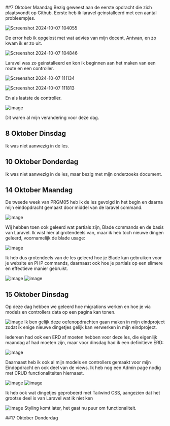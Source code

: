 ##7 Oktober Maandag
Bezig geweest aan de eerste opdracht die zich plaatsvondt op Github. 
Eerste heb ik laravel geinstalleerd met een aantal probleempjes.

![Screenshot 2024-10-07 104055](https://github.com/user-attachments/assets/3101b0c6-013e-479e-b01a-bbac3aa50871)

De error heb ik opgelost met wat advies van mijn docent, Antwan, en zo kwam ik er zo uit.

![Screenshot 2024-10-07 104846](https://github.com/user-attachments/assets/b92d8eb0-71b5-4820-a40f-86ba218a0817)

Laravel was zo geinstalleerd en kon ik beginnen aan het maken van een route en een controller.

![Screenshot 2024-10-07 111134](https://github.com/user-attachments/assets/9345e86a-ba12-42a7-9b85-eceedbc75d0e)

![Screenshot 2024-10-07 111813](https://github.com/user-attachments/assets/d1a05faa-d9f5-4337-b9ae-081139e0cb20)

En als laatste de controller.

![image](https://github.com/user-attachments/assets/c999590f-962d-44a3-852d-82d63968cec4)

Dit waren al mijn verandering voor deze dag.

## 8 Oktober Dinsdag
Ik was niet aanwezig in de les.

## 10 Oktober Donderdag
Ik was niet aanwezig in de les, maar bezig met mijn onderzoeks document.

## 14 Oktober Maandag
De tweede week van PRGM05 heb ik de les gevolgd in het begin en daarna mijn eindopdracht gemaakt door middel van de laravel command.

![image](https://github.com/user-attachments/assets/4a116401-9ec2-4876-8965-244b57201d1a)

Wij hebben toen ook geleerd wat partials zijn, Blade commands en de basis van Laravel. Ik wist hier al grotendeels van, maar ik heb toch nieuwe dingen geleerd, voornamelijk de blade usage:

![image](https://github.com/user-attachments/assets/e6789acf-2b51-4a04-898b-c4d444756c6c)

Ik heb dus grotendeels van de les geleerd hoe je Blade kan gebruiken voor je website en PHP commands, daarnaast ook hoe je partials op een slimere en effectieve manier gebruikt.

![image](https://github.com/user-attachments/assets/02feef0d-2ffa-4438-846e-503e6a8156e7)
![image](https://github.com/user-attachments/assets/95479812-f9fb-4409-80b7-7809a1841a8c)

## 15 Oktober Dinsdag
Op deze dag hebben we geleerd hoe migrations werken en hoe je via models en controllers data op een pagina kan tonen.

![image](https://github.com/user-attachments/assets/1824f2ef-2058-41f8-b043-eae8904f8258)
Ik ben gelijk deze oefenopdrachten gaan maken in mijn eindproject zodat ik enige nieuwe dingetjes gelijk kan verwerken in mijn eindproject.

Iedereen had ook een ERD af moeten hebben voor deze les, die eigenlijk maandag af had moeten zijn, maar voor dinsdag had ik een definitieve ERD:

![image](https://github.com/user-attachments/assets/d10765a3-344f-4357-bf4b-7b87e5a6bbaf)

Daarnaast heb ik ook al mijn models en controllers gemaakt voor mijn Eindopdracht en ook deel van de views. Ik heb nog een Admin page nodig met CRUD functionaliteiten hiernaast.

![image](https://github.com/user-attachments/assets/6017bd19-4931-406a-9e4c-4d8a0e555c91)
![image](https://github.com/user-attachments/assets/09b7cbde-ce06-4f42-b291-324d99b3ffae)

Ik heb ook wat dingetjes geprobeerd met Tailwind CSS, aangezien dat het grootse deel is van Laravel wat ik niet ken

![image](https://github.com/user-attachments/assets/0d6741dd-7a12-4d93-9917-2dc97e0110c8)
Styling komt later, het gaat nu puur om functionaliteit.

##17 Oktober Donderdag


